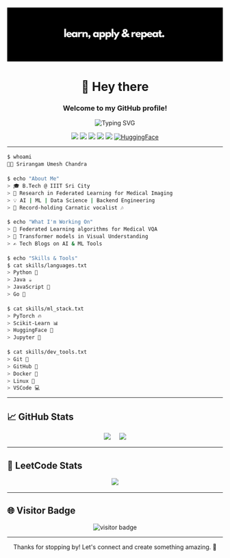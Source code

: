 <p align="center">
  <img src="https://github.com/srirangamuc/srirangamuc/blob/main/banner.png" alt="Banner" />
</p>

<h1 align="center">👋 Hey there</h1>
<h3 align="center">Welcome to my GitHub profile!</h3>

<p align="center">
  <img src="https://readme-typing-svg.demolab.com/?lines=ML+Engineer+in+training;Backend+Developer;Open+Source+Contributor;Researcher+%26+AI+Explorer&center=true&width=500&height=50" alt="Typing SVG" />
</p>

<p align="center">
  <a href="mailto:dev.srirangam.uc@gmail.com"><img src="https://img.shields.io/badge/Email-D14836?style=flat&logo=gmail&logoColor=white" /></a>
  <a href="https://www.linkedin.com/in/umesh-chandra-srirangam/"><img src="https://img.shields.io/badge/LinkedIn-0077B5?style=flat&logo=linkedin&logoColor=white" /></a>
  <a href="https://x.com/srirangamuc"><img src="https://img.shields.io/badge/Twitter-1DA1F2?style=flat&logo=twitter&logoColor=white" /></a>
  <a href="https://srirangamuc.github.io/portfolio"><img src="https://img.shields.io/badge/Portfolio-000?style=flat&logo=firefox&logoColor=white" /></a>
  <a href="https://medium.com/@uc3932"><img src="https://img.shields.io/badge/Medium-000000?style=flat&logo=medium&logoColor=white" /></a>
  <a href="https://huggingface.co/srirangamuc"><img src="https://img.shields.io/badge/HuggingFace-%23000000?style=flat&logo=huggingface" alt="HuggingFace"></a>
</p>

---

```bash
$ whoami
👨‍💻 Srirangam Umesh Chandra

$ echo "About Me"
> 🎓 B.Tech @ IIIT Sri City
> 🔬 Research in Federated Learning for Medical Imaging
> 💡 AI | ML | Data Science | Backend Engineering
> 🎤 Record-holding Carnatic vocalist 🎶

$ echo "What I'm Working On"
> 🚀 Federated Learning algorithms for Medical VQA
> 🧠 Transformer models in Visual Understanding
> ✍️ Tech Blogs on AI & ML Tools

$ echo "Skills & Tools"
$ cat skills/languages.txt
> Python 🐍
> Java ☕
> JavaScript 💛
> Go 🐹

$ cat skills/ml_stack.txt
> PyTorch 🔥
> Scikit-Learn 📊
> HuggingFace 🤗
> Jupyter 📓

$ cat skills/dev_tools.txt
> Git 🧬
> GitHub 🐙
> Docker 🐳
> Linux 🐧
> VSCode 💻
```

---

## 📈 GitHub Stats

<p align="center">
  <img src="https://github-readme-stats.vercel.app/api?username=srirangamuc&show_icons=true&theme=radical" height="180"/> 
  &nbsp;&nbsp;&nbsp;
  <img src="https://github-readme-stats.vercel.app/api/top-langs/?username=srirangamuc&layout=compact&theme=radical" height="180"/>
</p>

---

## 🧮 LeetCode Stats

<p align="center">
  <img src="https://leetcode.card.workers.dev/xinirs?theme=nord&font=baloo&extension=null" />
</p>

---

## 🌐 Visitor Badge

<p align="center">
  <img src="https://visitor-badge.laobi.icu/badge?page_id=srirangamuc.srirangamuc" alt="visitor badge"/>
</p>

---

<p align="center">
  Thanks for stopping by! Let's connect and create something amazing. 🚀
</p>
